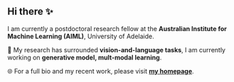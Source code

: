 ## Hi there ✨

I am currently a postdoctoral research fellow at the **Australian Institute for Machine Learning (AIML)**, University of Adelaide.

🔭 My research has surrounded **vision-and-language tasks**, I am currently working on **generative model, mult-modal learning**.

🌐 For a full bio and my recent work, please visit [**my homepage**](https://www.zheyuanliu.me/).

<!--
**Cuberick-Orion/Cuberick-Orion** is a ✨ _special_ ✨ repository because its `README.md` (this file) appears on your GitHub profile.

Here are some ideas to get you started:

- 🔭 I’m currently working on ...
- 🌱 I’m currently learning ...
- 👯 I’m looking to collaborate on ...
- 🤔 I’m looking for help with ...
- 💬 Ask me about ...
- 📫 How to reach me: ...
- 😄 Pronouns: ...
- ⚡ Fun fact: ...
-->
